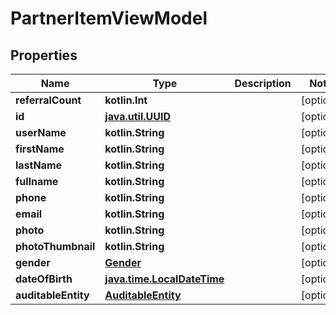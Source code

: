 
# PartnerItemViewModel

## Properties
Name | Type | Description | Notes
------------ | ------------- | ------------- | -------------
**referralCount** | **kotlin.Int** |  |  [optional]
**id** | [**java.util.UUID**](java.util.UUID.md) |  |  [optional]
**userName** | **kotlin.String** |  |  [optional]
**firstName** | **kotlin.String** |  |  [optional]
**lastName** | **kotlin.String** |  |  [optional]
**fullname** | **kotlin.String** |  |  [optional]
**phone** | **kotlin.String** |  |  [optional]
**email** | **kotlin.String** |  |  [optional]
**photo** | **kotlin.String** |  |  [optional]
**photoThumbnail** | **kotlin.String** |  |  [optional]
**gender** | [**Gender**](Gender.md) |  |  [optional]
**dateOfBirth** | [**java.time.LocalDateTime**](java.time.OffsetDateTime.md) |  |  [optional]
**auditableEntity** | [**AuditableEntity**](AuditableEntity.md) |  |  [optional]



